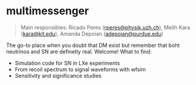 # multimessenger

> Main responsibles: Ricado Peres (rperes@physik.uzh.ch), Melih Kara (kara@kit.edu), Amanda Depoian (adepoian@purdue.edu)

The go-to place when you doubt that DM exist but remember that boht neutrinos and SN are definetly real. Welcome!
What to find:
  - Simulation code for SN in LXe experiments
  - From recoil spectrum to signal waveforms with wfsim
  - Sensitivity and significance studies
